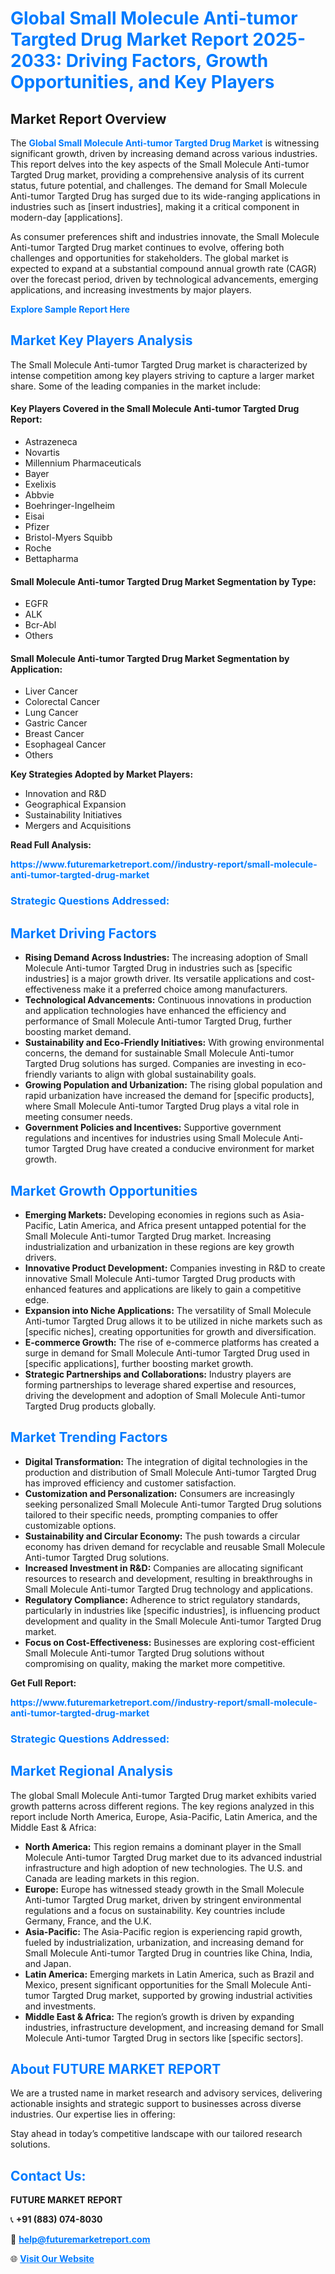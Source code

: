 <h1 style="color: #007BFF;">Global Small Molecule Anti-tumor Targted Drug Market Report 2025-2033: Driving Factors, Growth Opportunities, and Key Players</h1>

<section id="overview">
<h2>Market Report Overview</h2>
<p>The <a href="https://www.futuremarketreport.com//industry-report/small-molecule-anti-tumor-targted-drug-market" style="color: #007BFF; text-decoration: none;"><strong>Global Small Molecule Anti-tumor Targted Drug Market</strong></a> is witnessing significant growth, driven by increasing demand across various industries. This report delves into the key aspects of the Small Molecule Anti-tumor Targted Drug market, providing a comprehensive analysis of its current status, future potential, and challenges. The demand for Small Molecule Anti-tumor Targted Drug has surged due to its wide-ranging applications in industries such as [insert industries], making it a critical component in modern-day [applications].</p>
<p>As consumer preferences shift and industries innovate, the Small Molecule Anti-tumor Targted Drug market continues to evolve, offering both challenges and opportunities for stakeholders. The global market is expected to expand at a substantial compound annual growth rate (CAGR) over the forecast period, driven by technological advancements, emerging applications, and increasing investments by major players.</p>
</section>

<section id="overview">
<p><a href="https://www.futuremarketreport.com//request-sample/reportId=51971" style="color: #007BFF; text-decoration: none;"><strong>Explore Sample Report Here</strong></a></p>
</section>

<section id="key-players">
<h2 style="color: #007BFF;">Market Key Players Analysis</h2>
<p>The Small Molecule Anti-tumor Targted Drug market is characterized by intense competition among key players striving to capture a larger market share. Some of the leading companies in the market include:</p>
<h4>Key Players Covered in the Small Molecule Anti-tumor Targted Drug Report:</h4>
<ul><li>Astrazeneca</li><li>Novartis</li><li>Millennium Pharmaceuticals</li><li>Bayer</li><li>Exelixis</li><li>Abbvie</li><li>Boehringer-Ingelheim</li><li>Eisai</li><li>Pfizer</li><li>Bristol-Myers Squibb</li><li>Roche</li><li>Bettapharma</li></ul>
<h4>Small Molecule Anti-tumor Targted Drug Market Segmentation by Type:</h4>
<ul><li>EGFR</li><li>ALK</li><li>Bcr-Abl</li><li>Others</li></ul>

<h4>Small Molecule Anti-tumor Targted Drug Market Segmentation by Application:</h4>
<ul><li>Liver Cancer</li><li>Colorectal Cancer</li><li>Lung Cancer</li><li>Gastric Cancer</li><li>Breast Cancer</li><li>Esophageal Cancer</li><li>Others</li></ul>
<p><strong>Key Strategies Adopted by Market Players:</strong></p>
<ul>
<li>Innovation and R&D</li>
<li>Geographical Expansion</li>
<li>Sustainability Initiatives</li>
<li>Mergers and Acquisitions</li>
</ul>
</section>

<section>
<p><strong>Read Full Analysis: </strong></p><a href="https://www.futuremarketreport.com//industry-report/small-molecule-anti-tumor-targted-drug-market" style="color: #007BFF; text-decoration: none;"><strong>https://www.futuremarketreport.com//industry-report/small-molecule-anti-tumor-targted-drug-market</strong></a>
<h3 style="color: #007BFF;">Strategic Questions Addressed:</h3>
</section>

<section id="driving-factors">
<h2 style="color: #007BFF;">Market Driving Factors</h2>
<ul>
<li><strong>Rising Demand Across Industries:</strong> The increasing adoption of Small Molecule Anti-tumor Targted Drug in industries such as [specific industries] is a major growth driver. Its versatile applications and cost-effectiveness make it a preferred choice among manufacturers.</li>
<li><strong>Technological Advancements:</strong> Continuous innovations in production and application technologies have enhanced the efficiency and performance of Small Molecule Anti-tumor Targted Drug, further boosting market demand.</li>
<li><strong>Sustainability and Eco-Friendly Initiatives:</strong> With growing environmental concerns, the demand for sustainable Small Molecule Anti-tumor Targted Drug solutions has surged. Companies are investing in eco-friendly variants to align with global sustainability goals.</li>
<li><strong>Growing Population and Urbanization:</strong> The rising global population and rapid urbanization have increased the demand for [specific products], where Small Molecule Anti-tumor Targted Drug plays a vital role in meeting consumer needs.</li>
<li><strong>Government Policies and Incentives:</strong> Supportive government regulations and incentives for industries using Small Molecule Anti-tumor Targted Drug have created a conducive environment for market growth.</li>
</ul>
</section>

<section id="growth-opportunities">
<h2 style="color: #007BFF;">Market Growth Opportunities</h2>
<ul>
<li><strong>Emerging Markets:</strong> Developing economies in regions such as Asia-Pacific, Latin America, and Africa present untapped potential for the Small Molecule Anti-tumor Targted Drug market. Increasing industrialization and urbanization in these regions are key growth drivers.</li>
<li><strong>Innovative Product Development:</strong> Companies investing in R&D to create innovative Small Molecule Anti-tumor Targted Drug products with enhanced features and applications are likely to gain a competitive edge.</li>
<li><strong>Expansion into Niche Applications:</strong> The versatility of Small Molecule Anti-tumor Targted Drug allows it to be utilized in niche markets such as [specific niches], creating opportunities for growth and diversification.</li>
<li><strong>E-commerce Growth:</strong> The rise of e-commerce platforms has created a surge in demand for Small Molecule Anti-tumor Targted Drug used in [specific applications], further boosting market growth.</li>
<li><strong>Strategic Partnerships and Collaborations:</strong> Industry players are forming partnerships to leverage shared expertise and resources, driving the development and adoption of Small Molecule Anti-tumor Targted Drug products globally.</li>
</ul>
</section>

<section id="trending-factors">
<h2 style="color: #007BFF;">Market Trending Factors</h2>
<ul>
<li><strong>Digital Transformation:</strong> The integration of digital technologies in the production and distribution of Small Molecule Anti-tumor Targted Drug has improved efficiency and customer satisfaction.</li>
<li><strong>Customization and Personalization:</strong> Consumers are increasingly seeking personalized Small Molecule Anti-tumor Targted Drug solutions tailored to their specific needs, prompting companies to offer customizable options.</li>
<li><strong>Sustainability and Circular Economy:</strong> The push towards a circular economy has driven demand for recyclable and reusable Small Molecule Anti-tumor Targted Drug solutions.</li>
<li><strong>Increased Investment in R&D:</strong> Companies are allocating significant resources to research and development, resulting in breakthroughs in Small Molecule Anti-tumor Targted Drug technology and applications.</li>
<li><strong>Regulatory Compliance:</strong> Adherence to strict regulatory standards, particularly in industries like [specific industries], is influencing product development and quality in the Small Molecule Anti-tumor Targted Drug market.</li>
<li><strong>Focus on Cost-Effectiveness:</strong> Businesses are exploring cost-efficient Small Molecule Anti-tumor Targted Drug solutions without compromising on quality, making the market more competitive.</li>
</ul>
</section>

<section>
<p><strong>Get Full Report: </strong></p><a href="https://www.futuremarketreport.com//industry-report/small-molecule-anti-tumor-targted-drug-market" style="color: #007BFF; text-decoration: none;"><strong>https://www.futuremarketreport.com//industry-report/small-molecule-anti-tumor-targted-drug-market</strong></a>
<h3 style="color: #007BFF;">Strategic Questions Addressed:</h3>
</section>


<section id="regional-analysis">
<h2 style="color: #007BFF;">Market Regional Analysis</h2>
<p>The global Small Molecule Anti-tumor Targted Drug market exhibits varied growth patterns across different regions. The key regions analyzed in this report include North America, Europe, Asia-Pacific, Latin America, and the Middle East & Africa:</p>
<ul>
<li><strong>North America:</strong> This region remains a dominant player in the Small Molecule Anti-tumor Targted Drug market due to its advanced industrial infrastructure and high adoption of new technologies. The U.S. and Canada are leading markets in this region.</li>
<li><strong>Europe:</strong> Europe has witnessed steady growth in the Small Molecule Anti-tumor Targted Drug market, driven by stringent environmental regulations and a focus on sustainability. Key countries include Germany, France, and the U.K.</li>
<li><strong>Asia-Pacific:</strong> The Asia-Pacific region is experiencing rapid growth, fueled by industrialization, urbanization, and increasing demand for Small Molecule Anti-tumor Targted Drug in countries like China, India, and Japan.</li>
<li><strong>Latin America:</strong> Emerging markets in Latin America, such as Brazil and Mexico, present significant opportunities for the Small Molecule Anti-tumor Targted Drug market, supported by growing industrial activities and investments.</li>
<li><strong>Middle East & Africa:</strong> The region’s growth is driven by expanding industries, infrastructure development, and increasing demand for Small Molecule Anti-tumor Targted Drug in sectors like [specific sectors].</li>
</ul>
</section>

<footer>
<h2 style="color: #007BFF;">About FUTURE MARKET REPORT</h2>
<p>We are a trusted name in market research and advisory services, delivering actionable insights and strategic support to businesses across diverse industries. Our expertise lies in offering:</p>

<p>Stay ahead in today’s competitive landscape with our tailored research solutions.</p>

<h2 style="color: #007BFF;">Contact Us:</h2>
<p><strong>FUTURE MARKET REPORT</strong></p>
<p>📞 <strong>+91 (883) 074-8030</strong></p>
<p>📧 <strong><a href="mailto:help@futuremarketreport.com" style="color: #007BFF;">help@futuremarketreport.com</a></strong></p>
<p>🌐 <strong><a href="https://www.futuremarketreport.com/" style="color: #007BFF;">Visit Our Website</a></strong></p>
</footer>